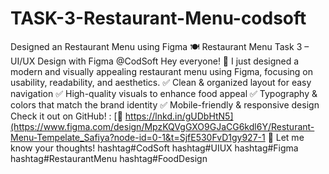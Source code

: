 # TASK-3-Restaurant-Menu-codsoft
Designed an Restaurant Menu using Figma
🍽 Restaurant Menu Task 3 – UI/UX Design with Figma @CodSoft
Hey everyone! 👋 I just designed a modern and visually appealing restaurant menu using Figma, focusing on usability, readability, and aesthetics.
✅ Clean & organized layout for easy navigation
 ✅ High-quality visuals to enhance food appeal
 ✅ Typography & colors that match the brand identity
 ✅ Mobile-friendly & responsive design
Check it out on GitHub! : [🔗 https://lnkd.in/gUDbHtN5](https://www.figma.com/design/MpzKQVgGXO9GJaCG6kdl6Y/Resturant-Menu-Tempelate_Safiya?node-id=0-1&t=SjfE530FvD1gy927-1  🚀 Let me know your thoughts! hashtag#CodSoft hashtag#UIUX hashtag#Figma hashtag#RestaurantMenu hashtag#FoodDesign
